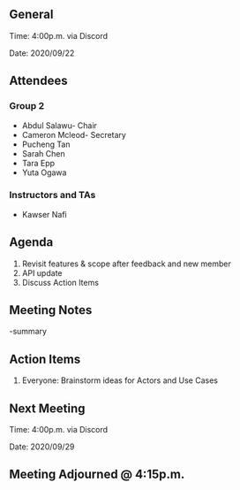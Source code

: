 ## General

Time: 4:00p.m. via Discord

Date: 2020/09/22

## Attendees
### Group 2
* Abdul Salawu- Chair
* Cameron Mcleod- Secretary
* Pucheng Tan
* Sarah Chen
* Tara Epp
* Yuta Ogawa

### Instructors and TAs
* Kawser Nafi

## Agenda
1. Revisit features & scope after feedback and new member
2. API update
3. Discuss Action Items

## Meeting Notes
-summary

## Action Items
1. Everyone: Brainstorm ideas for Actors and Use Cases

## Next Meeting

Time: 4:00p.m. via Discord

Date: 2020/09/29

## Meeting Adjourned @ 4:15p.m.